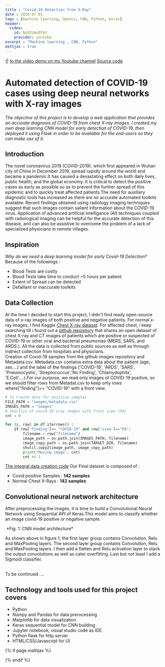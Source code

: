 ```yaml
---
title : "Covid-19 Detection from X-Ray"
date : 2020-07-01
tags : [machine learning, Opencv, CNN, Python, Keras]
header:
  video:
    id: No5DiWv0fbY
    provider: youtube
excerpt : "Machine learning , CNN, Python"
mathjax : true
---
```

☝️ [to the video demo on my Youtube channel](https://youtu.be/No5DiWv0fbY)
[Source code](https://github.com/achafi/Covid19Detector)

# Automated detection of COVID-19 cases using deep neural networks with X-ray images
*The objective of this project is to develop a web application that provides an accurate diagnosis of COVID-19 from chest X-ray images. I created my own deep learning CNN model for early detection of COVID-19, then deployed it using Flask in order to be available for the end-users so they can make use of it.*

## Introduction
The novel coronavirus 2019 (COVID-2019), which first appeared in Wuhan city of China in December 2019, spread rapidly around the world and became a pandemic.It has caused a devastating effect on both daily lives, public health, and the global economy. It is critical to detect the positive cases as early as possible so as to prevent the further spread of this epidemic and to quickly treat affected patients.The need for auxiliary diagnostic tools has increased as there are no accurate automated toolkits available. Recent findings obtained using radiology imaging techniques suggest that such images contain salient information about the COVID-19 virus. Application of advanced artificial intelligence (AI) techniques coupled with radiological imaging can be helpful for the accurate detection of this disease, and can also be assistive to overcome the problem of a lack of specialized physicians in remote villages.
<br>

## Inspiration
*Why do we need a deep learning model for early Covid-19 Detection?*
Because of the followings :
-	Blood Tests are costly
-	Blood Tests take time to conduct ~5 hours per patient
-	Extent of Spread can be detected
-	Defaillant or inaccurate toolkits

## Data Collection

At the time I decided to start this project, I didn't find ready open-source data of x-ray images of both positive and negative patients. For normal x-ray images, I find Kaggle [Chest X-ray dataset](https://www.kaggle.com/paultimothymooney/chest-xray-pneumonia?). For affected chest, i keep searching till i found out a [github repository](https://github.com/ieee8023/covid-chestxray-dataset/tree/master/images) that shares an open dataset of chest X-ray and CT images of patients which are positive or suspected of COVID-19 or other viral and bacterial pneumonias (MERS, SARS, and ARDS.).
All the data is collected from public sources as well as through indirect collection from hospitals and physicians.
<br>
Creation of Covid-19 samples from the github images repository and Metadata.csv.
Metadata.csv contains extra data about the patient (age, sex....) and the label of the findings ('COVID-19', 'ARDS', 'SARS', 'Pneumocystis', 'Streptococcus','No Finding', 'Chlamydophila', 'E.Coli'....).For our purpose, we read only images of COVID-19 positive, so we should filter rows from Metadat.csv to keep only rows where["finding"]== "COVID-19" with a front view.

```python
# To Create data for positive samples
FILE_PATH = "images/metadata.csv"
IMAGES_PATH = "images"
# Shortlis of covid-19 xray images with front view (PA)
cnt = 0

for (i, row) in df.iterrows() :
    if row["finding"]== "COVID-19" and row['view']=="PA":
        filename = row["filename"]
        image_path = os.path.join(IMAGES_PATH, filename)
        image_copy_path = os.path.join(TARGET_DIR, filename)
        shutil.copy2(image_path, image_copy_path)
        print("Moving image", cnt)
        cnt += 1
```
[The integral data creation code](https://github.com/achafi/Covid19Detector/blob/master/DataSet%20Creator.ipynb)
Our Final dataset is composed of :
- Covid positive Samples : **142 samples**
- Normal Chest X-Rays : **142 samples**
## Convolutional neural network architecture
After preprocessing the images, it is time to build a Convolutional Neural Network using Sequential API of Keras.This model aims to classify whether an image covid-19 positive or negative sample.

<img src="{{ site.url }}{{ site.baseurl }}/assets/images/xraycoviddetecting/covid19-xray-detection-architecture.png" alt="">
*Fig. 1: CNN model architecture*

As shown above in figure 1, the first layer group contains Convolution, Relu and MaxPooling layers. The second layer group contains Convolution, Relu and MaxPooling layers. I then add a flatten and Relu activation layer to stack the output convolutions as well as cater overfitting. Last but not least I add a Sigmoid classifier.


<br>
To be continued ....

## Technology and tools used for this project covers

- Python
- Numpy and Pandas for data prerocessing
- Matplotlib for data visualization
- Keras sequential model for CNN building
- Jupyter notebook, visual studio code as IDE
- Python flask for http server
- HTML/CSS/Javascript for UI

{% if page.mathjax %}
<script type="text/javascript" async
  src="https://cdn.mathjax.org/mathjax/latest/MathJax.js?config=TeX-MML-AM_CHTML">
</script>
{% endif %}